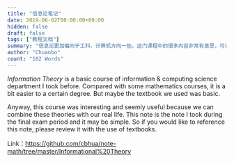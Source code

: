 ```yaml
---
title: "信息论笔记"
date: 2019-06-02T00:00:00+09:00
hidden: false
draft: false
tags: ["教程文档"]
summary: "信息论更加偏向于工科，计算机方向一些。这门课程中的很多内容非常有意思，可以脱离这门科目去思考，其思想在很多地方都在使用，可以说是现代信息社会的基石科目之一。"
author: "Chuanbo"
count: "102 Words"
---
```


*Information Theory* is a basic course of information & computing science department I took before. Compared with some mathematics courses, it is a bit easier to a certain degree. But maybe the textbook we used was basic.

Anyway, this course was interesting and seemly useful because we can combine these theories with our real life. This note is the note I took during the final exam period and it may be simple. So if you would like to reference this note, please review it with the use of textbooks.

Link：https://github.com/cbhua/note-math/tree/master/Informational%20Theory